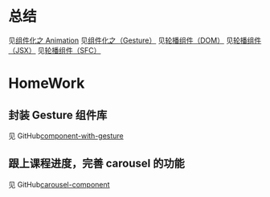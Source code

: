 # 总结
见[组件化之 Animation](https://www.yuque.com/wendraw/fe/component-with-animation)
见[组件化之（Gesture）](https://www.yuque.com/wendraw/fe/component-with-gesture)
见[轮播组件（DOM）](https://www.yuque.com/wendraw/fe/carousel-component-dom)
见[轮播组件（JSX）](https://www.yuque.com/wendraw/fe/carousel-component-jsx)
见[轮播组件（SFC）](https://www.yuque.com/wendraw/fe/carousel-component-sfc)

# HomeWork
## 封装 Gesture 组件库
见 GitHub[component-with-gesture](https://github.com/wendraw/component-with-gesture)

## 跟上课程进度，完善 carousel 的功能
见 GitHub[carousel-component](https://github.com/wendraw/carousel-component)
